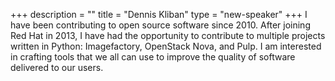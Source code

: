 +++
description = ""
title = "Dennis Kliban"
type = "new-speaker"
+++
I have been contributing to open source software since 2010. After joining Red Hat in 2013, I have had the opportunity to contribute to multiple projects written in Python: Imagefactory, OpenStack Nova, and Pulp. I am interested in crafting tools that we all can use to improve the quality of software delivered to our users.